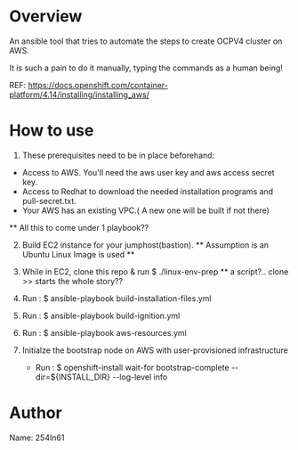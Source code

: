 Overview
========
An ansible tool that tries to automate the steps to create OCPV4 cluster on AWS.

It is such a pain to do it manually, typing the commands as a human being!

REF: https://docs.openshift.com/container-platform/4.14/installing/installing_aws/


How to use
==========
1. These prerequisites need to be in place beforehand:
  - Access to AWS. You'll need the aws user key and aws access secret key.
  - Access to Redhat to download the needed installation programs and pull-secret.txt.
  - Your AWS has an existing VPC.( A new one will be built if not there)

** All this to come under 1 playbook??

2. Build EC2 instance for your jumphost(bastion). ** Assumption is an Ubuntu Linux Image is used **

3. While in EC2, clone this repo & run $ ./linux-env-prep  ** a script?.. clone >> starts the whole story??

4. Run : $ ansible-playbook build-installation-files.yml

5. Run : $ ansible-playbook build-ignition.yml

6. Run : $ ansible-playbook aws-resources.yml

7. Initialze the bootstrap node on AWS with user-provisioned infrastructure
   - Run : $ openshift-install wait-for bootstrap-complete --dir=${INSTALL_DIR} --log-level info


Author
======
Name: 254In61
